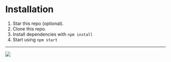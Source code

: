 # Installation
1) Star this repo (optional).
2) Clone this repo.
3) Install dependencies with `npm install`
4) Start using `npm start`
<hr>
<img src="https://armoredvortex.is-a.dev/assets/real-time-chess.png">

